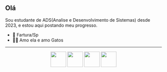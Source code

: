 ## Olá
Sou estudante de ADS(Analise e Desenvolvimento de Sistemas) desde 2023, e estou aqui postando meu progresso.

  - 🏡 Fartura/Sp
  - 👭🐱 Amo ela e amo Gatos
---

<div class="images" align = "center">
  <img src= "https://cdn.jsdelivr.net/gh/devicons/devicon@latest/icons/java/java-original-wordmark.svg" height = 50 width = "50" />
  <img src= "https://cdn.jsdelivr.net/gh/devicons/devicon@latest/icons/python/python-original.svg" height = "50" width = "50" />
  <img src="https://cdn.jsdelivr.net/gh/devicons/devicon@latest/icons/react/react-original.svg" height ="50" width = "50" />
  <img src="https://cdn.jsdelivr.net/gh/devicons/devicon@latest/icons/vuejs/vuejs-original.svg" height = "50" width = "50"
</div>






